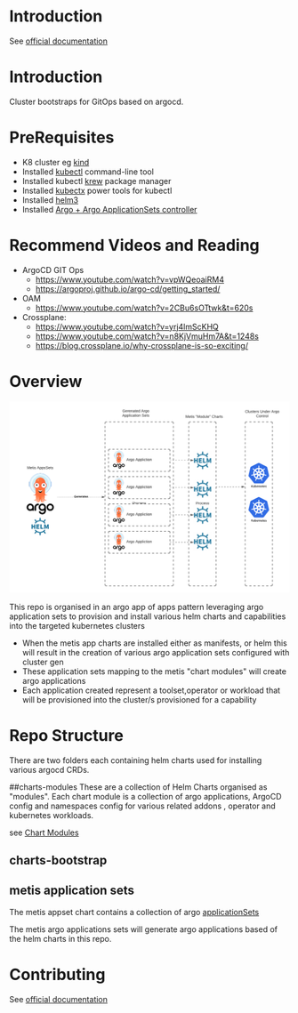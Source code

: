 
# Introduction
See [official documentation](https://bbdsoftware.github.io/metis-cluster-bootstraps/)

# Introduction
Cluster bootstraps for GitOps based on argocd.

# PreRequisites
- K8 cluster eg [kind](https://kind.sigs.k8s.io/docs/user/quick-start/)
- Installed [kubectl](https://kubernetes.io/docs/tasks/tools/) command-line tool
- Installed kubectl [krew](https://krew.sigs.k8s.io/docs/user-guide/setup/install/) package manager
- Installed [kubectx](https://github.com/ahmetb/kubectx) power tools for kubectl
- Installed [helm3](https://helm.sh/docs/intro/install/)
- Installed [Argo + Argo ApplicationSets controller](https://argocd-applicationset.readthedocs.io/en/stable/Geting-Started/)

# Recommend Videos and Reading
- ArgoCD GIT Ops
    - https://www.youtube.com/watch?v=vpWQeoaiRM4
    - https://argoproj.github.io/argo-cd/getting_started/
- OAM
    - https://www.youtube.com/watch?v=2CBu6sOTtwk&t=620s
- Crossplane:
  - https://www.youtube.com/watch?v=yrj4lmScKHQ
  - https://www.youtube.com/watch?v=n8KjVmuHm7A&t=1248s
  - https://blog.crossplane.io/why-crossplane-is-so-exciting/   

# Overview

![Flow](assets/overview.png)

This repo is organised in an argo app of apps pattern leveraging argo application sets to provision and install various helm charts and capabilities into the 
targeted kubernetes clusters

- When the metis app charts are installed either as manifests, or helm this will result in the creation of various argo application sets configured with cluster gen
- These application sets mapping to the metis "chart modules" will create argo applications
- Each application created represent a toolset,operator or workload that will be provisioned into the cluster/s provisioned for a capability

# Repo Structure

There are two folders each containing helm charts used for installing various argocd CRDs.

##charts-modules
These are a collection  of Helm  Charts organised as "modules". Each chart module is a collection of argo applications, ArgoCD config and namespaces config for various related addons , operator and kubernetes workloads.

see [Chart Modules](charts/modules/main.md)

## charts-bootstrap

## metis application sets

The metis appset chart contains a collection of argo [applicationSets](https://argoproj.github.io/argo-cd/user-guide/application-set/)

The metis argo applications sets will generate argo applications based of the helm charts in this repo.

# Contributing
See [official documentation](http://127.0.0.1:8000/Contributing/AddingApplications/)
